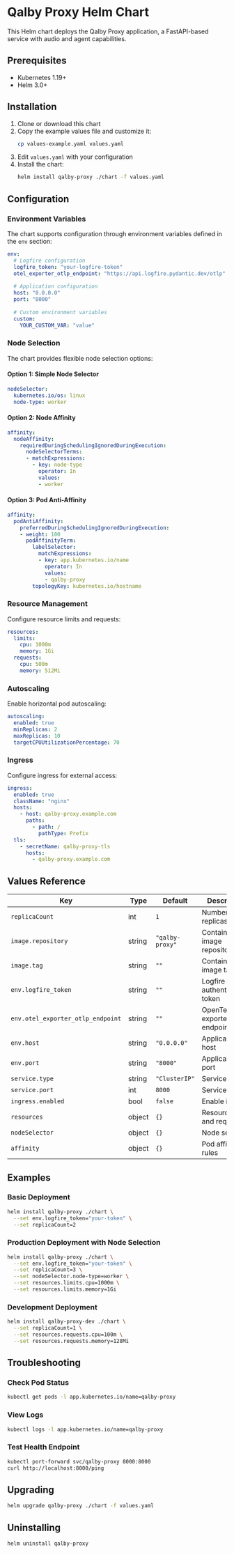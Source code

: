 # Qalby Proxy Helm Chart

This Helm chart deploys the Qalby Proxy application, a FastAPI-based service with audio and agent capabilities.

## Prerequisites

- Kubernetes 1.19+
- Helm 3.0+

## Installation

1. Clone or download this chart
2. Copy the example values file and customize it:
   ```bash
   cp values-example.yaml values.yaml
   ```
3. Edit `values.yaml` with your configuration
4. Install the chart:
   ```bash
   helm install qalby-proxy ./chart -f values.yaml
   ```

## Configuration

### Environment Variables

The chart supports configuration through environment variables defined in the `env` section:

```yaml
env:
  # Logfire configuration
  logfire_token: "your-logfire-token"
  otel_exporter_otlp_endpoint: "https://api.logfire.pydantic.dev/otlp"
  
  # Application configuration
  host: "0.0.0.0"
  port: "8000"
  
  # Custom environment variables
  custom:
    YOUR_CUSTOM_VAR: "value"
```

### Node Selection

The chart provides flexible node selection options:

#### Option 1: Simple Node Selector
```yaml
nodeSelector:
  kubernetes.io/os: linux
  node-type: worker
```

#### Option 2: Node Affinity
```yaml
affinity:
  nodeAffinity:
    requiredDuringSchedulingIgnoredDuringExecution:
      nodeSelectorTerms:
      - matchExpressions:
        - key: node-type
          operator: In
          values:
          - worker
```

#### Option 3: Pod Anti-Affinity
```yaml
affinity:
  podAntiAffinity:
    preferredDuringSchedulingIgnoredDuringExecution:
    - weight: 100
      podAffinityTerm:
        labelSelector:
          matchExpressions:
          - key: app.kubernetes.io/name
            operator: In
            values:
            - qalby-proxy
        topologyKey: kubernetes.io/hostname
```

### Resource Management

Configure resource limits and requests:

```yaml
resources:
  limits:
    cpu: 1000m
    memory: 1Gi
  requests:
    cpu: 500m
    memory: 512Mi
```

### Autoscaling

Enable horizontal pod autoscaling:

```yaml
autoscaling:
  enabled: true
  minReplicas: 2
  maxReplicas: 10
  targetCPUUtilizationPercentage: 70
```

### Ingress

Configure ingress for external access:

```yaml
ingress:
  enabled: true
  className: "nginx"
  hosts:
    - host: qalby-proxy.example.com
      paths:
        - path: /
          pathType: Prefix
  tls:
    - secretName: qalby-proxy-tls
      hosts:
        - qalby-proxy.example.com
```

## Values Reference

| Key | Type | Default | Description |
|-----|------|---------|-------------|
| `replicaCount` | int | `1` | Number of replicas |
| `image.repository` | string | `"qalby-proxy"` | Container image repository |
| `image.tag` | string | `""` | Container image tag |
| `env.logfire_token` | string | `""` | Logfire authentication token |
| `env.otel_exporter_otlp_endpoint` | string | `""` | OpenTelemetry exporter endpoint |
| `env.host` | string | `"0.0.0.0"` | Application host |
| `env.port` | string | `"8000"` | Application port |
| `service.type` | string | `"ClusterIP"` | Service type |
| `service.port` | int | `8000` | Service port |
| `ingress.enabled` | bool | `false` | Enable ingress |
| `resources` | object | `{}` | Resource limits and requests |
| `nodeSelector` | object | `{}` | Node selector |
| `affinity` | object | `{}` | Pod affinity rules |

## Examples

### Basic Deployment
```bash
helm install qalby-proxy ./chart \
  --set env.logfire_token="your-token" \
  --set replicaCount=2
```

### Production Deployment with Node Selection
```bash
helm install qalby-proxy ./chart \
  --set env.logfire_token="your-token" \
  --set replicaCount=3 \
  --set nodeSelector.node-type=worker \
  --set resources.limits.cpu=1000m \
  --set resources.limits.memory=1Gi
```

### Development Deployment
```bash
helm install qalby-proxy-dev ./chart \
  --set replicaCount=1 \
  --set resources.requests.cpu=100m \
  --set resources.requests.memory=128Mi
```

## Troubleshooting

### Check Pod Status
```bash
kubectl get pods -l app.kubernetes.io/name=qalby-proxy
```

### View Logs
```bash
kubectl logs -l app.kubernetes.io/name=qalby-proxy
```

### Test Health Endpoint
```bash
kubectl port-forward svc/qalby-proxy 8000:8000
curl http://localhost:8000/ping
```

## Upgrading

```bash
helm upgrade qalby-proxy ./chart -f values.yaml
```

## Uninstalling

```bash
helm uninstall qalby-proxy
```
